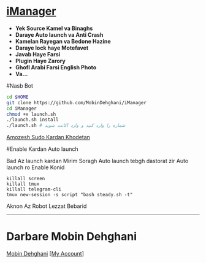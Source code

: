 # [iManager](https://telegram.me/iManager)

* **Yek Source Kamel va Binaghs**
* **Daraye Auto launch va Anti Crash**
* **Kamelan Rayegan va Bedone Hazine**
* **Daraye lock haye Motefavet**
* **Javab Haye Farsi**
* **Plugin Haye Zarory**
* **Ghofl Arabi Farsi English Photo**
* **Va...**


#Nasb Bot

```sh
cd $HOME
git clone https://github.com/MobinDehghani/iManager
cd iManager
chmod +x launch.sh
./launch.sh install
./launch.sh # شماره را وارد کنید و وارد اکانت شوید
```

[Amozesh Sudo Kardan Khodetan](https://telegram.me/create_antispam_bot)

#Enable Kardan Auto launch

Bad Az launch kardan Mirim Soragh Auto launch
tebgh dastorat zir Auto launch ro Enable Konid

```
killall screen
killall tmux
killall telegram-cli
tmux new-session -s script "bash steady.sh -t"
```
Aknon Az Robot Lezzat Bebarid

* * *

# Darbare Mobin Dehghani

[Mobin Dehghani](https://github.com/MobinDehghani) [[My Account](https://telegram.me/MobinDev)]
